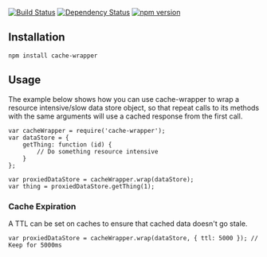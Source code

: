 [![Build Status](https://img.shields.io/travis/thody/cache-wrapper.svg)](https://travis-ci.org/thody/cache-wrapper)
[![Dependency Status](https://gemnasium.com/thody/cache-wrapper.svg)](https://gemnasium.com/thody/cache-wrapper)
[![npm version](https://img.shields.io/npm/v/cache-wrapper.svg)](https://www.npmjs.com/package/cache-wrapper)

## Installation

```
npm install cache-wrapper
```

## Usage 

The example below shows how you can use cache-wrapper to wrap a resource intensive/slow data store object, so that
repeat calls to its methods with the same arguments will use a cached response from the first call.

```
var cacheWrapper = require('cache-wrapper');
var dataStore = {
    getThing: function (id) {
        // Do something resource intensive
    }
};

var proxiedDataStore = cacheWrapper.wrap(dataStore);
var thing = proxiedDataStore.getThing(1);
```

### Cache Expiration

A TTL can be set on caches to ensure that cached data doesn't go stale.

```
var proxiedDataStore = cacheWrapper.wrap(dataStore, { ttl: 5000 }); // Keep for 5000ms
```

